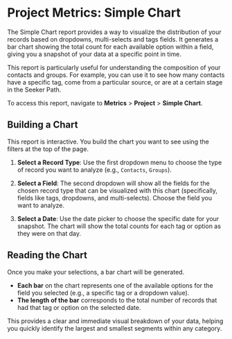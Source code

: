 # Project Metrics: Simple Chart

The Simple Chart report provides a way to visualize the distribution of your records based on dropdowns, multi-selects and tags fields. It generates a bar chart showing the total count for each available option within a field, giving you a snapshot of your data at a specific point in time.

This report is particularly useful for understanding the composition of your contacts and groups. For example, you can use it to see how many contacts have a specific tag, come from a particular source, or are at a certain stage in the Seeker Path.

To access this report, navigate to **Metrics** > **Project** > **Simple Chart**.

## Building a Chart

This report is interactive. You build the chart you want to see using the filters at the top of the page.

1.  **Select a Record Type**: Use the first dropdown menu to choose the type of record you want to analyze (e.g., `Contacts`, `Groups`).

2.  **Select a Field**: The second dropdown will show all the fields for the chosen record type that can be visualized with this chart (specifically, fields like tags, dropdowns, and multi-selects). Choose the field you want to analyze.

3.  **Select a Date**: Use the date picker to choose the specific date for your snapshot. The chart will show the total counts for each tag or option as they were on that day.

## Reading the Chart

Once you make your selections, a bar chart will be generated.

*   **Each bar** on the chart represents one of the available options for the field you selected (e.g., a specific tag or a dropdown value).
*   **The length of the bar** corresponds to the total number of records that had that tag or option on the selected date.

This provides a clear and immediate visual breakdown of your data, helping you quickly identify the largest and smallest segments within any category. 